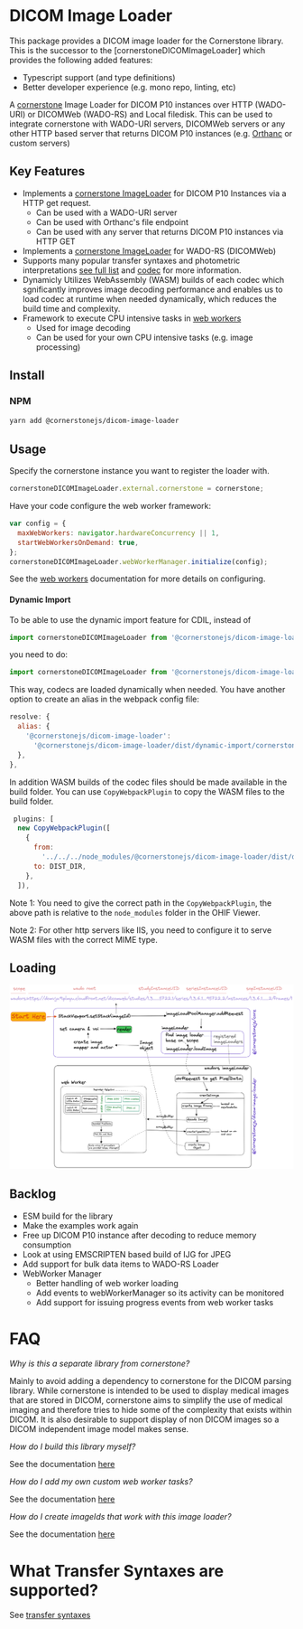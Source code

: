# DICOM Image Loader

This package provides a DICOM image loader for the Cornerstone library.
This is the successor to the [cornerstoneDICOMImageLoader] which provides the following
added features:

- Typescript support (and type definitions)
- Better developer experience (e.g. mono repo, linting, etc)



A [cornerstone](https://github.com/cornerstonejs/cornerstone) Image Loader for
DICOM P10 instances over HTTP (WADO-URI) or DICOMWeb (WADO-RS) and Local filedisk. This can be used
to integrate cornerstone with WADO-URI servers, DICOMWeb servers or any other
HTTP based server that returns DICOM P10 instances (e.g.
[Orthanc](http://www.orthanc-server.com/) or custom servers)

## Key Features

- Implements a
  [cornerstone ImageLoader](https://www.cornerstonejs.org/docs/concepts/cornerstone-core/imageLoader)
  for DICOM P10 Instances via a HTTP get request.
  - Can be used with a WADO-URI server
  - Can be used with Orthanc's file endpoint
  - Can be used with any server that returns DICOM P10 instances via HTTP GET
- Implements a
  [cornerstone ImageLoader](https://www.cornerstonejs.org/docs/concepts/cornerstone-core/imageLoader)
  for WADO-RS (DICOMWeb)
- Supports many popular transfer syntaxes and photometric interpretations
  [see full list](docs/TransferSyntaxes.md)
  and [codec](docs/Codecs.md) for more information.
- Dynamicly Utilizes WebAssembly (WASM) builds of each codec which sgnificantly improves image decoding performance and enables us to load codec at runtime when needed dynamically, which reduces the build time and complexity.
- Framework to execute CPU intensive tasks in [web workers](docs/WebWorkers.md)
  - Used for image decoding
  - Can be used for your own CPU intensive tasks (e.g. image processing)


## Install

### NPM

```bash
yarn add @cornerstonejs/dicom-image-loader
```



## Usage

Specify the cornerstone instance you want to register the loader with.

```javascript
cornerstoneDICOMImageLoader.external.cornerstone = cornerstone;
```

Have your code configure the web worker framework:

```javascript
var config = {
  maxWebWorkers: navigator.hardwareConcurrency || 1,
  startWebWorkersOnDemand: true,
};
cornerstoneDICOMImageLoader.webWorkerManager.initialize(config);
```

See the [web workers](docs/WebWorkers.md) documentation for more details on
configuring.



#### Dynamic Import

To be able to use the dynamic import feature for CDIL, instead of

```js
import cornerstoneDICOMImageLoader from '@cornerstonejs/dicom-image-loader';
```

you need to do:

```js
import cornerstoneDICOMImageLoader from '@cornerstonejs/dicom-image-loader/dist/dynamic-import/cornerstoneDICOMImageLoader.min.js';
```

This way, codecs are loaded dynamically when needed. You have another option to
create an alias in the webpack config file:

```js
resolve: {
  alias: {
    '@cornerstonejs/dicom-image-loader':
      '@cornerstonejs/dicom-image-loader/dist/dynamic-import/cornerstoneDICOMImageLoader.min.js',
  },
},
```

In addition WASM builds of the codec files should be made available in the build
folder. You can use `CopyWebpackPlugin` to copy the WASM files to the build folder.


```js
 plugins: [
  new CopyWebpackPlugin([
    {
      from:
        '../../../node_modules/@cornerstonejs/dicom-image-loader/dist/dynamic-import',
      to: DIST_DIR,
    },
  ]),
```

Note 1: You need to give the correct path in the `CopyWebpackPlugin`, the above
path is relative to the `node_modules` folder in the OHIF Viewer.

Note 2: For other http servers like IIS, you need to configure it to serve WASM
files with the correct MIME type.

## Loading

![Alt text](assets/load.png)

## Backlog

- ESM build for the library
- Make the examples work again
- Free up DICOM P10 instance after decoding to reduce memory consumption
- Look at using EMSCRIPTEN based build of IJG for JPEG
- Add support for bulk data items to WADO-RS Loader
- WebWorker Manager
  - Better handling of web worker loading
  - Add events to webWorkerManager so its activity can be monitored
  - Add support for issuing progress events from web worker tasks

# FAQ

_Why is this a separate library from cornerstone?_

Mainly to avoid adding a dependency to cornerstone for the DICOM parsing
library. While cornerstone is intended to be used to display medical images that
are stored in DICOM, cornerstone aims to simplify the use of medical imaging and
therefore tries to hide some of the complexity that exists within DICOM. It is
also desirable to support display of non DICOM images so a DICOM independent
image model makes sense.

_How do I build this library myself?_

See the documentation [here](docs/Building.md)

_How do I add my own custom web worker tasks?_

See the documentation [here](docs/WebWorkers.md)

_How do I create imageIds that work with this image loader?_

See the documentation [here](docs/ImageIds.md)

# What Transfer Syntaxes are supported?

See [transfer syntaxes](docs/TransferSyntaxes.md)


[license-image]: http://img.shields.io/badge/license-MIT-blue.svg?style=flat
[license-url]: LICENSE

[npm-url]: https://npmjs.org/package/@cornerstonejs/dicom-image-loader
[npm-version-image]: http://img.shields.io/npm/v/@cornerstonejs/dicom-image-loader.svg?style=flat
[npm-downloads-image]: http://img.shields.io/npm/dm/@cornerstonejs/dicom-image-loader.svg?style=flat

[travis-url]: http://travis-ci.org/cornerstonejs/cornerstoneDICOMImageLoader
[travis-image]: https://travis-ci.org/cornerstonejs/cornerstoneDICOMImageLoader.svg?branch=master

[coverage-url]: https://coveralls.io/github/cornerstonejs/cornerstoneDICOMImageLoader?branch=master
[coverage-image]: https://coveralls.io/repos/github/cornerstonejs/cornerstoneDICOMImageLoader/badge.svg?branch=master
